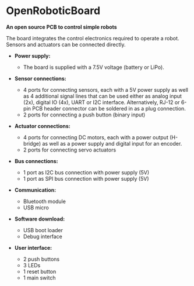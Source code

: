 # OpenRoboticBoard
**An open source PCB to control simple robots**

The board integrates the control electronics required to operate a robot. Sensors and actuators can be connected directly.

* **Power supply:**
  * The board is supplied with a 7.5V voltage (battery or LiPo).

* **Sensor connections:**
  * 4 ports for connecting sensors, each with a 5V power supply as well as 4 additional signal lines that can be used either as analog input (2x), digital IO (4x), UART or I2C interface. Alternatively, RJ-12 or 6-pin PCB header connector can be soldered in as a plug connection.
  * 2 ports for connecting a push button (binary input)

* **Actuator connections:**
  * 4 ports for connecting DC motors, each with a power output (H-bridge) as well as a power supply and digital input for an encoder.
  * 2 ports for connecting servo actuators

* **Bus connections:**
  * 1 port as I2C bus connection with power supply (5V)
  * 1 port as SPI bus connection with power supply (5V)

* **Communication:**
  * Bluetooth module
  * USB micro

* **Software download:**
  * USB boot loader
  * Debug interface

* **User interface:**
  * 2 push buttons
  * 3 LEDs
  * 1 reset button
  * 1 main switch
